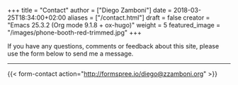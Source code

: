 +++
title = "Contact"
author = ["Diego Zamboni"]
date = 2018-03-25T18:34:00+02:00
aliases = ["/contact.html"]
draft = false
creator = "Emacs 25.3.2 (Org mode 9.1.8 + ox-hugo)"
weight = 5
featured_image = "/images/phone-booth-red-trimmed.jpg"
+++

If you have any questions, comments or feedback about this site, please use the form below to send me a message.

----

{{< form-contact action="<http://formspree.io/diego@zzamboni.org>" >}}
